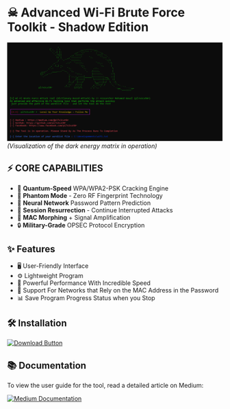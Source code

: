 # ☠︎︎ Advanced Wi-Fi Brute Force Toolkit - Shadow Edition  

![Terminal Preview](1.PNG)  
*(Visualization of the dark energy matrix in operation)*  

## ⚡ CORE CAPABILITIES  
- 🚀 **Quantum-Speed** WPA/WPA2-PSK Cracking Engine  
- 👻 **Phantom Mode** - Zero RF Fingerprint Technology  
- 🧠 **Neural Network** Password Pattern Prediction  
- 🔄 **Session Resurrection** - Continue Interrupted Attacks  
- 📡 **MAC Morphing** + Signal Amplification  
- 🔒 **Military-Grade** OPSEC Protocol Encryption  
## ✨ Features
- 🖥 User-Friendly Interface 
- ⚙️ Lightweight Program
- 🚀 Powerful Performance With Incredible Speed
- 📶 Support For Networks that Rely on the MAC Address in the Password
- 📊 Save Program Progress Status when you Stop
## 🛠️ Installation
<p align="left">
  <a href="https://github.com/pl7x3cut0r/wifi-bf-tool/releases/download/v1.0/WiFi.Brute.Force.exe">
    <img src="https://img.shields.io/badge/Download-pl7x3cut0r-red?style=for-the-badge&logo=windows" alt="Download Button"/>
  </a>  
</p> 

## 📚 Documentation
<div align="left">
  <p>To view the user guide for the tool, read a detailed article on Medium:</p>
  <a href="https://medium.com/@pl7x3cut0r/tool-advanced-wi-fi-brute-force-engine-dictionary-based-attack-5dfa9a567f2f" target="_blank">
    <img src="https://img.shields.io/badge/📖_Read_on_Medium-12100E?style=for-the-badge&logo=medium&logoColor=white" alt="Medium Documentation"/>
  </a>
</div>
